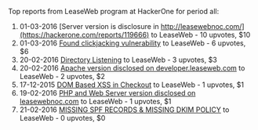 Top reports from LeaseWeb program at HackerOne for period all:

1. 01-03-2016 [Server version is disclosure in http://leasewebnoc.com/](https://hackerone.com/reports/119666) to LeaseWeb - 10 upvotes, $10
2. 01-03-2016 [Found clickjacking vulnerability](https://hackerone.com/reports/119828) to LeaseWeb - 6 upvotes, $6
3. 20-02-2016 [Directory Listening](https://hackerone.com/reports/117573) to LeaseWeb - 3 upvotes, $3
4. 20-02-2016 [Apache version disclosed on developer.leaseweb.com](https://hackerone.com/reports/117593) to LeaseWeb - 2 upvotes, $2
5. 17-12-2015 [DOM Based XSS in Checkout](https://hackerone.com/reports/105688) to LeaseWeb - 1 upvotes, $1
6. 19-02-2016 [PHP and Web Server version disclosed on leasewebnoc.com](https://hackerone.com/reports/117385) to LeaseWeb - 1 upvotes, $1
7. 21-02-2016 [MISSING SPF RECORDS & MISSING DKIM POLICY](https://hackerone.com/reports/117818) to LeaseWeb - 0 upvotes, $0
